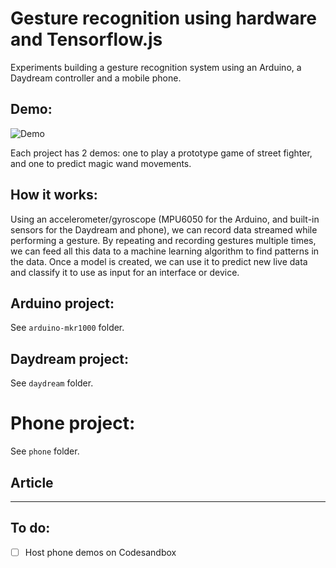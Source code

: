# Gesture recognition using hardware and Tensorflow.js

Experiments building a gesture recognition system using an Arduino, a Daydream controller and a mobile phone.

## Demo:

![Demo](demo.gif)

Each project has 2 demos: one to play a prototype game of street fighter, and one to predict magic wand movements.


## How it works:

Using an accelerometer/gyroscope (MPU6050 for the Arduino, and built-in sensors for the Daydream and phone), we can record data streamed while performing a gesture. By repeating and recording gestures multiple times, we can feed all this data to a machine learning algorithm to find patterns in the data. Once a model is created, we can use it to predict new live data and classify it to use as input for an interface or device.

## Arduino project:

See `arduino-mkr1000` folder.

## Daydream project:

See `daydream` folder.

# Phone project:

See `phone` folder.


## Article



---


## To do:

- [ ] Host phone demos on Codesandbox

  